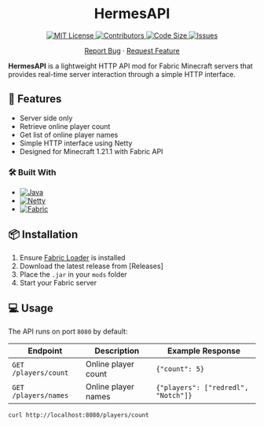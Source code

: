 <h1 align="center">HermesAPI</h1>

<p align="center">
  <a href="https://opensource.org/licenses/MIT">
    <img src="https://img.shields.io/badge/License-MIT-green.svg" alt="MIT License"/>
  </a>
  <a href="https://github.com/redredl/HermesAPI/graphs/contributors">
    <img src="https://img.shields.io/github/contributors/redredl/HermesAPI?color=blue" alt="Contributors"/>
  </a>
  <a href="https://github.com/redredl/HermesAPI">
    <img src="https://img.shields.io/github/repo-size/redredl/HermesAPI?color=yellow" alt="Code Size"/>
  </a>
  <a href="https://github.com/redredl/HermesAPI/issues">
    <img src="https://img.shields.io/github/issues/redredl/HermesAPI?color=red" alt="Issues"/>
  </a>
</p>

<p align="center">
    <a href="https://github.com/RedRedL/Hermes/labels/bug">Report Bug</a>
    &middot;
    <a href="https://github.com/RedRedL/Hermes/labels/enhancement">Request Feature</a>
  </p>
</div>

**HermesAPI** is a lightweight HTTP API mod for Fabric Minecraft servers that provides real-time server interaction through a simple HTTP interface.

## 🚀 Features

- Server side only
- Retrieve online player count
- Get list of online player names
- Simple HTTP interface using Netty
- Designed for Minecraft 1.21.1 with Fabric API

### 🛠️ Built With

* [![Java][Java-shield]][Java-url]
* [![Netty][Netty-shield]][Netty-url]
* [![Fabric][Fabric-shield]][Fabric-url]

<!-- Badge URLs -->
[Java-shield]: https://img.shields.io/badge/Java-21-orange?logo=openjdk&logoColor=white
[Java-url]: https://www.java.com
[Netty-shield]: https://img.shields.io/badge/Netty-4.1-red?logo=netty&logoColor=white
[Netty-url]: https://netty.io
[Fabric-shield]: https://img.shields.io/badge/Fabric_API-1.21.1-1976d2?logo=fabric
[Fabric-url]: https://fabricmc.net


## 📦 Installation

1. Ensure [Fabric Loader](https://fabricmc.net/use/) is installed
2. Download the latest release from [Releases]
3. Place the `.jar` in your `mods` folder
4. Start your Fabric server

## 💻 Usage

The API runs on port `8080` by default:

| Endpoint | Description | Example Response |
|----------|-------------|------------------|
| `GET /players/count` | Online player count | `{"count": 5}` |
| `GET /players/names` | Online player names | `{"players": ["redredl", "Notch"]}` |

```bash
curl http://localhost:8080/players/count
